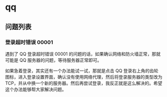 # qq

## 问题列表

### 登录超时错误 00001

遇到了 QQ 登录超时错误 00001 的问题的话，如果确认网络和防火墙正常，那就可能是 QQ 服务器的问题，等待服务器正常即可。

如果急着登录，其实还有一个办法能试一试，那就是点击 QQ 登录右上角的齿轮图标，进入登录设置界面，确认没有使用网络代理，然后将登录服务器的类型改为 TCP，并从中换一个新的服务器。然后再尝试登录，我反正就是这么解决的。希望这个办法能够帮大家解决问题。
